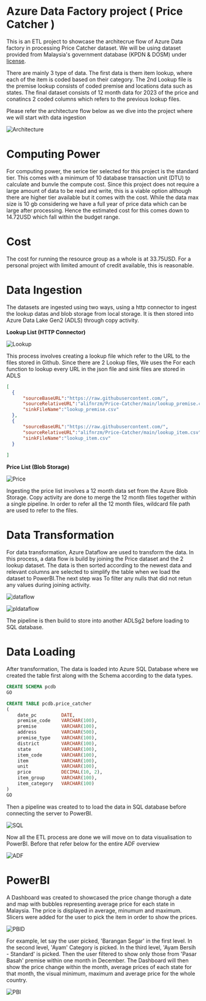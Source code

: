 # Azure Data Factory project ( Price Catcher )

This is an ETL project to showcase the architecrue flow of Azure Data factory in processing Price Catcher dataset.
We will be using dataset provided from Malaysia's government database (KPDN & DOSM) under [license](https://creativecommons.org/licenses/by/4.0/). 

There are mainly 3 type of data. The first data is them item lookup, where each of the item is coded based on their category. The 2nd Lookup file is the premise lookup consists of coded premise and locations data such as states. The final dataset consists of 12 month data for 2023 of the price and conatincs 2 coded columns which refers to the previous lookup files.

Please refer the architecture flow below as we dive into the project where we will start with data ingestion

![Architecture](https://github.com/alifnrzm/Price-Catcher/blob/main/Pics/ArchitectFlow.jpg)

# Computing Power

For computing power, the serice tier selected for this project is the standard tier. This comes with a minimum of 10 database transaction unit (DTU) to calculate and bunvle the compute cost. Since this project does not require a large amount of data to be read and write, this is a viable option although there are higher tier available but it comes with the cost. While the data max size is 10 gb considering we have a full year of price data which can be large after processing. Hence the estimated cost for this comes down to 14.72USD which fall within the budget range. 

# Cost

The cost for running the resource group as a whole is at 33.75USD. For a personal project with limited amount of credit available, this is reasonable.

# Data Ingestion 
The datasets are ingested using two ways, using a http connector to ingest the lookup datas and blob storage from local storage. It is then stored into Azure Data Lake Gen2 (ADLS) through copy activity. 

**Lookup List (HTTP Connector)**
  
![Lookup](https://github.com/alifnrzm/Price-Catcher/blob/main/Pics/LookupIngest.JPG)

This process involves creating a lookup file which refer to the URL to the files stored in Github. Since there are 2 Lookup files, We uses the For each function to lookup every URL in the json file and sink files are stored in ADLS

  ```json
[
    {
        "sourceBaseURL":"https://raw.githubusercontent.com/",
        "sourceRelativeURL":"alifnrzm/Price-Catcher/main/lookup_premise.csv",
        "sinkFileName":"lookup_premise.csv"
    },
    {
        "sourceBaseURL":"https://raw.githubusercontent.com/",
        "sourceRelativeURL":"alifnrzm/Price-Catcher/main/lookup_item.csv",
        "sinkFileName":"lookup_item.csv"
    }
   
]
  ```

**Price List (Blob Storage)**

![Price](https://github.com/alifnrzm/Price-Catcher/blob/main/Pics/PriceIngest.JPG)

Ingesting the price list involves a 12 month data set from the Azure Blob Storage. Copy activity are done to merge the 12 month files together within a single pipeline. In order to refer all the 12 month files, wildcard file path are used to refer to the files.

# Data Transformation

For data transformation, Azure Dataflow are used to transform the data. In this process, a data flow is build by joining the Price dataset and the 2 lookup dataset. The data is then sorted according to the newest data and relevant columns are selected to simplify the table when we load the dataset to PowerBI.The next step was To filter any nulls that did not retun any values during joining activity.

![dataflow](https://github.com/alifnrzm/Price-Catcher/blob/main/Pics/dataflow.JPG)

![pldataflow](https://github.com/alifnrzm/Price-Catcher/blob/main/Pics/dataflowPipeline.JPG)

The pipeline is then build to store into another ADLSg2 before loading to SQL database.

# Data Loading

After transformation, The data is loaded into Azure SQL Database where we created the table first along with the Schema according to the data types.

```sql
CREATE SCHEMA pcdb
GO

CREATE TABLE pcdb.price_catcher
(
	date_pc			DATE,
	premise_code	VARCHAR(100),
	premise			VARCHAR(100),
	address			VARCHAR(500),
	premise_type	VARCHAR(100),
	district		VARCHAR(100),
	state			VARCHAR(100),
	item_code		VARCHAR(100),
	item			VARCHAR(100),
	unit			VARCHAR(100),
	price			DECIMAL(10, 2),
	item_group		VARCHAR(100),
	item_category	VARCHAR(100)
)
GO

```
 
Then a pipeline was created to to load the data in SQL database before connecting the server to PowerBI.

![SQL](https://github.com/alifnrzm/Price-Catcher/blob/main/Pics/SQLprocess.JPG)

Now all the ETL process are done we will move on to data visualisation to PowerBI. Before that refer below for the entire ADF overview

![ADF](https://github.com/alifnrzm/Price-Catcher/blob/main/Pics/ADF.JPG)

# PowerBI

A Dashboard was created to showcased the price change thorugh a date and map with bubbles representing average price for each state in Malaysia. The price is displayed in average, minumum and maximum.
Slicers were added for the user to pick the item in order to show the prices. 

![PBID](https://github.com/alifnrzm/Price-Catcher/blob/main/Pics/PBIDefault.JPG)

For example, let say the user picked, 'Barangan Segar' in the first level. In the second level, 'Ayam' Category is picked. In the third level, 'Ayam Bersih - Standard' is picked. Then the user filtered to show only those from 'Pasar Basah' premise within one month in December.
The Dashboard will then show the price change within the month, average prices of each state for that month, the visual minimum, maximum and average price for the whole country.

![PBI](https://github.com/alifnrzm/Price-Catcher/blob/main/Pics/PBI.JPG)
 



